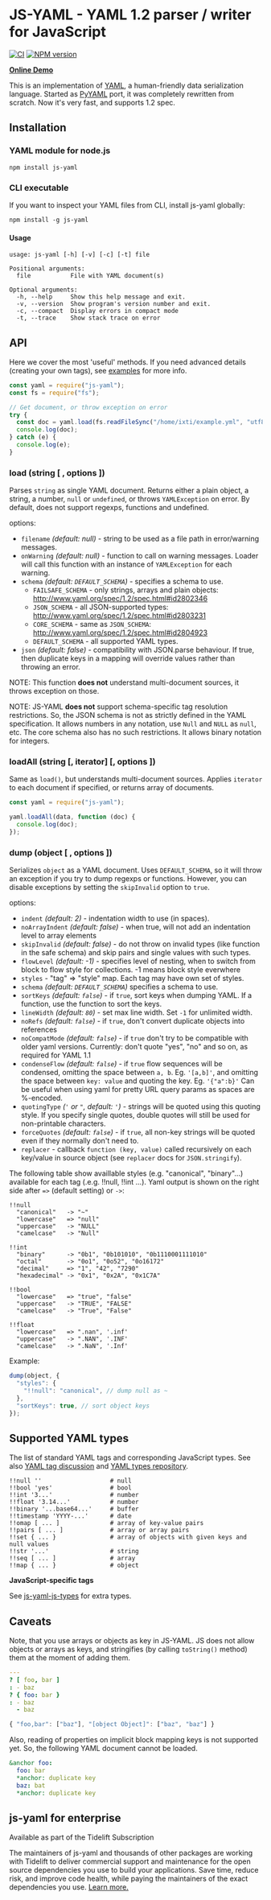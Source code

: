 # JS-YAML - YAML 1.2 parser / writer for JavaScript

[![CI](https://github.com/nodeca/js-yaml/workflows/CI/badge.svg?branch=master)](https://github.com/nodeca/js-yaml/actions)
[![NPM version](https://img.shields.io/npm/v/js-yaml.svg)](https://www.npmjs.org/package/js-yaml)

**[Online Demo](http://nodeca.github.com/js-yaml/)**

This is an implementation of [YAML](http://yaml.org/), a human-friendly data
serialization language. Started as [PyYAML](http://pyyaml.org/) port, it was
completely rewritten from scratch. Now it's very fast, and supports 1.2 spec.

## Installation

### YAML module for node.js

```
npm install js-yaml
```

### CLI executable

If you want to inspect your YAML files from CLI, install js-yaml globally:

```
npm install -g js-yaml
```

#### Usage

```
usage: js-yaml [-h] [-v] [-c] [-t] file

Positional arguments:
  file           File with YAML document(s)

Optional arguments:
  -h, --help     Show this help message and exit.
  -v, --version  Show program's version number and exit.
  -c, --compact  Display errors in compact mode
  -t, --trace    Show stack trace on error
```

## API

Here we cover the most 'useful' methods. If you need advanced details (creating
your own tags), see
[examples](https://github.com/nodeca/js-yaml/tree/master/examples) for more
info.

```javascript
const yaml = require("js-yaml");
const fs = require("fs");

// Get document, or throw exception on error
try {
  const doc = yaml.load(fs.readFileSync("/home/ixti/example.yml", "utf8"));
  console.log(doc);
} catch (e) {
  console.log(e);
}
```

### load (string [ , options ])

Parses `string` as single YAML document. Returns either a plain object, a
string, a number, `null` or `undefined`, or throws `YAMLException` on error. By
default, does not support regexps, functions and undefined.

options:

- `filename` _(default: null)_ - string to be used as a file path in
  error/warning messages.
- `onWarning` _(default: null)_ - function to call on warning messages. Loader
  will call this function with an instance of `YAMLException` for each warning.
- `schema` _(default: `DEFAULT_SCHEMA`)_ - specifies a schema to use.
  - `FAILSAFE_SCHEMA` - only strings, arrays and plain objects:
    http://www.yaml.org/spec/1.2/spec.html#id2802346
  - `JSON_SCHEMA` - all JSON-supported types:
    http://www.yaml.org/spec/1.2/spec.html#id2803231
  - `CORE_SCHEMA` - same as `JSON_SCHEMA`:
    http://www.yaml.org/spec/1.2/spec.html#id2804923
  - `DEFAULT_SCHEMA` - all supported YAML types.
- `json` _(default: false)_ - compatibility with JSON.parse behaviour. If true,
  then duplicate keys in a mapping will override values rather than throwing an
  error.

NOTE: This function **does not** understand multi-document sources, it throws
exception on those.

NOTE: JS-YAML **does not** support schema-specific tag resolution restrictions.
So, the JSON schema is not as strictly defined in the YAML specification. It
allows numbers in any notation, use `Null` and `NULL` as `null`, etc. The core
schema also has no such restrictions. It allows binary notation for integers.

### loadAll (string [, iterator] [, options ])

Same as `load()`, but understands multi-document sources. Applies `iterator` to
each document if specified, or returns array of documents.

```javascript
const yaml = require("js-yaml");

yaml.loadAll(data, function (doc) {
  console.log(doc);
});
```

### dump (object [ , options ])

Serializes `object` as a YAML document. Uses `DEFAULT_SCHEMA`, so it will throw
an exception if you try to dump regexps or functions. However, you can disable
exceptions by setting the `skipInvalid` option to `true`.

options:

- `indent` _(default: 2)_ - indentation width to use (in spaces).
- `noArrayIndent` _(default: false)_ - when true, will not add an indentation
  level to array elements
- `skipInvalid` _(default: false)_ - do not throw on invalid types (like
  function in the safe schema) and skip pairs and single values with such types.
- `flowLevel` _(default: -1)_ - specifies level of nesting, when to switch from
  block to flow style for collections. -1 means block style everwhere
- `styles` - "tag" => "style" map. Each tag may have own set of styles.
- `schema` _(default: `DEFAULT_SCHEMA`)_ specifies a schema to use.
- `sortKeys` _(default: `false`)_ - if `true`, sort keys when dumping YAML. If a
  function, use the function to sort the keys.
- `lineWidth` _(default: `80`)_ - set max line width. Set `-1` for unlimited
  width.
- `noRefs` _(default: `false`)_ - if `true`, don't convert duplicate objects
  into references
- `noCompatMode` _(default: `false`)_ - if `true` don't try to be compatible
  with older yaml versions. Currently: don't quote "yes", "no" and so on, as
  required for YAML 1.1
- `condenseFlow` _(default: `false`)_ - if `true` flow sequences will be
  condensed, omitting the space between `a, b`. Eg. `'[a,b]'`, and omitting the
  space between `key: value` and quoting the key. Eg. `'{"a":b}'` Can be useful
  when using yaml for pretty URL query params as spaces are %-encoded.
- `quotingType` _(`'` or `"`, default: `'`)_ - strings will be quoted using this
  quoting style. If you specify single quotes, double quotes will still be used
  for non-printable characters.
- `forceQuotes` _(default: `false`)_ - if `true`, all non-key strings will be
  quoted even if they normally don't need to.
- `replacer` - callback `function (key, value)` called recursively on each
  key/value in source object (see `replacer` docs for `JSON.stringify`).

The following table show availlable styles (e.g. "canonical", "binary"...)
available for each tag (.e.g. !!null, !!int ...). Yaml output is shown on the
right side after `=>` (default setting) or `->`:

```none
!!null
  "canonical"   -> "~"
  "lowercase"   => "null"
  "uppercase"   -> "NULL"
  "camelcase"   -> "Null"

!!int
  "binary"      -> "0b1", "0b101010", "0b1110001111010"
  "octal"       -> "0o1", "0o52", "0o16172"
  "decimal"     => "1", "42", "7290"
  "hexadecimal" -> "0x1", "0x2A", "0x1C7A"

!!bool
  "lowercase"   => "true", "false"
  "uppercase"   -> "TRUE", "FALSE"
  "camelcase"   -> "True", "False"

!!float
  "lowercase"   => ".nan", '.inf'
  "uppercase"   -> ".NAN", '.INF'
  "camelcase"   -> ".NaN", '.Inf'
```

Example:

```javascript
dump(object, {
  "styles": {
    "!!null": "canonical", // dump null as ~
  },
  "sortKeys": true, // sort object keys
});
```

## Supported YAML types

The list of standard YAML tags and corresponding JavaScript types. See also
[YAML tag discussion](http://pyyaml.org/wiki/YAMLTagDiscussion) and
[YAML types repository](http://yaml.org/type/).

```
!!null ''                   # null
!!bool 'yes'                # bool
!!int '3...'                # number
!!float '3.14...'           # number
!!binary '...base64...'     # buffer
!!timestamp 'YYYY-...'      # date
!!omap [ ... ]              # array of key-value pairs
!!pairs [ ... ]             # array or array pairs
!!set { ... }               # array of objects with given keys and null values
!!str '...'                 # string
!!seq [ ... ]               # array
!!map { ... }               # object
```

**JavaScript-specific tags**

See [js-yaml-js-types](https://github.com/nodeca/js-yaml-js-types) for extra
types.

## Caveats

Note, that you use arrays or objects as key in JS-YAML. JS does not allow
objects or arrays as keys, and stringifies (by calling `toString()` method) them
at the moment of adding them.

```yaml
---
? [ foo, bar ]
: - baz
? { foo: bar }
: - baz
  - baz
```

```javascript
{ "foo,bar": ["baz"], "[object Object]": ["baz", "baz"] }
```

Also, reading of properties on implicit block mapping keys is not supported yet.
So, the following YAML document cannot be loaded.

```yaml
&anchor foo:
  foo: bar
  *anchor: duplicate key
  baz: bat
  *anchor: duplicate key
```

## js-yaml for enterprise

Available as part of the Tidelift Subscription

The maintainers of js-yaml and thousands of other packages are working with
Tidelift to deliver commercial support and maintenance for the open source
dependencies you use to build your applications. Save time, reduce risk, and
improve code health, while paying the maintainers of the exact dependencies you
use.
[Learn more.](https://tidelift.com/subscription/pkg/npm-js-yaml?utm_source=npm-js-yaml&utm_medium=referral&utm_campaign=enterprise&utm_term=repo)
